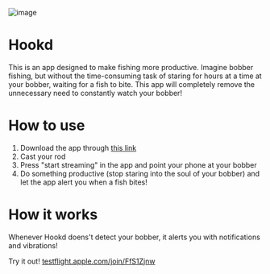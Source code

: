 ![image](https://github.com/user-attachments/assets/b32d00af-80b4-41b7-a726-75af3324ea1f)


# Hookd
This is an app designed to make fishing more productive. Imagine bobber fishing, but without the time-consuming task of staring for hours at a time at your bobber, waiting for a fish to bite. This app will completely remove the unnecessary need to constantly watch your bobber! 

# How to use
1. Download the app through [this link](testflight.apple.com/join/FfS1Zjnw)
2. Cast your rod
3. Press "start streaming" in the app and point your phone at your bobber
4. Do something productive (stop staring into the soul of your bobber) and let the app alert you when a fish bites!

# How it works
Whenever Hookd doens't detect your bobber, it alerts you with notifications and vibrations!

Try it out!
[testflight.apple.com/join/FfS1Zjnw](testflight.apple.com/join/FfS1Zjnw)
